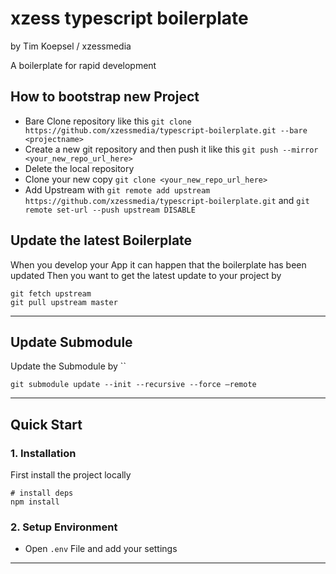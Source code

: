 # xzess typescript boilerplate
by Tim Koepsel / xzessmedia

A boilerplate for rapid development

## How to bootstrap new Project
- Bare Clone repository like this `git clone https://github.com/xzessmedia/typescript-boilerplate.git --bare <projectname>`
- Create a new git repository and then push it like this `git push --mirror <your_new_repo_url_here>`
- Delete the local repository
- Clone your new copy `git clone <your_new_repo_url_here>`
- Add Upstream with `git remote add upstream https://github.com/xzessmedia/typescript-boilerplate.git` and `git remote set-url --push upstream DISABLE`

## Update the latest Boilerplate
When you develop your App it can happen that the boilerplate has been updated
Then you want to get the latest update to your project by

```shell
git fetch upstream
git pull upstream master
```
---

## Update Submodule
Update the Submodule by ``

```shell
git submodule update --init --recursive --force –remote
```
---

## Quick Start

### 1. Installation
First install the project locally

```shell
# install deps
npm install
```
### 2. Setup Environment
- Open `.env` File and add your settings
---